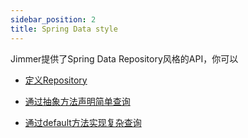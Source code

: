 ```yaml
---
sidebar_position: 2
title: Spring Data style
---
```


Jimmer提供了Spring Data Repository风格的API，你可以

-   [定义Repository](./concept)

-   [通过抽象方法声明简单查询](./abstract)

-   [通过default方法实现复杂查询](./default)